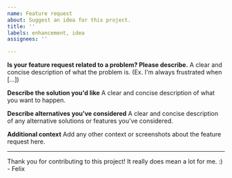 ```yaml
---
name: Feature request
about: Suggest an idea for this project.
title: ''
labels: enhancement, idea
assignees: ''

---
```


**Is your feature request related to a problem? Please describe.**
A clear and concise description of what the problem is.
(Ex. I'm always frustrated when [...])

**Describe the solution you'd like**
A clear and concise description of what you want to happen.

**Describe alternatives you've considered**
A clear and concise description of any alternative solutions or features you've considered.

**Additional context**
Add any other context or screenshots about the feature request here.



---

Thank you for contributing to this project!
It really does mean a lot for me. :)
\- Felix
